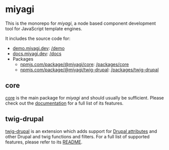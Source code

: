 # miyagi

This is the monorepo for _miyagi_, a node based component development tool for JavaScript template engines.

It includes the source code for:

- [demo.miyagi.dev](https://demo.miyagi.dev): [/demo](/demo)
- [docs.miyagi.dev](https://docs.miyagi.dev): [/docs](/docs)
- Packages
    - [npmjs.com/package/@miyagi/core](https://npmjs.com/package/@miyagi/core): [/packages/core](/packages/core)
    - [npmjs.com/package/@miyagi/twig-drupal](https://npmjs.com/package/@miyagi/twig-drupal): [/packages/twig-drupal](/packages/twig-drupal)

## core

[core](/packages/core) is the main package for _miyagi_ and should usually be sufficient. Please check out the [documentation](https://docs.miyagi.dev) for a full list of its features.

## twig-drupal

[twig-drupal](/packages/twig-drupal) is an extension which adds support for [Drupal attributes](https://www.drupal.org/docs/8/theming-drupal-8/using-attributes-in-templates) and other Drupal and twig functions and filters. For a full list of supported features, please refer to its [README](/packages/twig-drupal/README.md).
